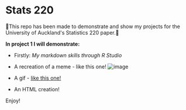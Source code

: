 # Stats 220

🤩This repo has been made to demonstrate and show my projects for the University of Auckland's Statistics 220 paper.🤩

**In project 1 I will demonstrate:**
- Firstly: *My markdown skills through R Studio*
- A recreation of a meme - like this one!
![image](https://user-images.githubusercontent.com/122334820/224210720-e5743887-c51d-4c0c-b8f6-ab42d63381ab.png)

- A gif - [like this one!](https://tenor.com/en-GB/view/kitten-cat-typing-typing-cat-thank-goodness-gif-16601149)
- An HTML creation!

Enjoy!
